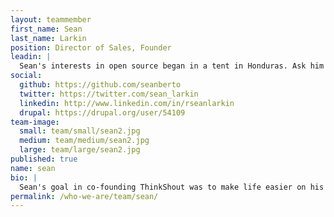 ```yaml
---
layout: teammember
first_name: Sean
last_name: Larkin
position: Director of Sales, Founder
leadin: |
  Sean's interests in open source began in a tent in Honduras. Ask him about it sometime. He leads our strategy and user experience team, helping our clients communicate their vision and engage stakeholders more effectively on the web.
social:
  github: https://github.com/seanberto
  twitter: https://twitter.com/sean_larkin
  linkedin: http://www.linkedin.com/in/rseanlarkin
  drupal: https://drupal.org/user/54109
team-image:
  small: team/small/sean2.jpg
  medium: team/medium/sean2.jpg
  large: team/large/sean2.jpg
published: true
name: sean
bio: |
  Sean's goal in co-founding ThinkShout was to make life easier on his colleagues in the nonprofit sector who were responsible for advocacy campaigns. He brings over twelve years of diverse leadership and technical consulting experience to the team. He has been working with the best and brightest software engineers and designers in the Drupal community for the past eight years. He has led national community organizing initiatives and international relief projects, served as a fundraising strategist for environmental groups worldwide, and ran two open source software consultancies specializing in Drupal development. He holds a masters of public administration (MPA) degree from Syracuse University's Maxwell School. When not in the office, Sean is either fishing on a Northwest stream or at the gym training Brazilian Jiu Jitsu.
permalink: /who-we-are/team/sean/
---
```

